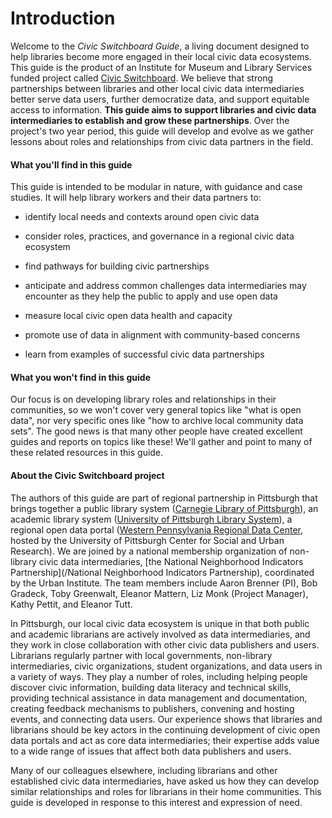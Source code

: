 # Introduction

Welcome to the _Civic Switchboard Guide_, a living document designed to help libraries become more engaged in their local civic data ecosystems. This guide is the product of an Institute for Museum and Library Services funded project called [Civic Switchboard](https://civic-switchboard.github.io/). We believe that strong partnerships between libraries and other local civic data intermediaries better serve data users, further democratize data, and support equitable access to information. **This guide aims to support libraries and civic data intermediaries to establish and grow these partnerships**. Over the project's two year period, this guide will develop and evolve as we gather lessons about roles and relationships from civic data partners in the field.

#### What you'll find in this guide

This guide is intended to be modular in nature, with guidance and case studies. It will help library workers and their data partners to:

* identify local needs and contexts around open civic data

* consider roles, practices, and governance in a regional civic data ecosystem

* find pathways for building civic partnerships

* anticipate and address common challenges data intermediaries may encounter as they help the public to apply and use open data

* measure local civic open data health and capacity

* promote use of data in alignment with community-based concerns

* learn from examples of successful civic data partnerships

#### What you won't find in this guide

Our focus is on developing library roles and relationships in their communities, so we won't cover very general topics like "what is open data", nor very specific ones like "how to archive local community data sets". The good news is that many other people have created excellent guides and reports on topics like these! We'll gather and point to many of these related resources in this guide.

#### About the Civic Switchboard project

The authors of this guide are part of regional partnership in Pittsburgh that brings together a public library system \([Carnegie Library of Pittsburgh](https://www.carnegielibrary.org/)\), an academic library system \([University of Pittsburgh Library System](https://www.library.pitt.edu/)\), a regional open data portal \([Western Pennsylvania Regional Data Center](http://www.wprdc.org/),  hosted by the University of Pittsburgh Center for Social and Urban Research\). We are joined by a national membership organization of non-library civic data intermediaries, [the National Neighborhood Indicators Partnership](/National Neighborhood Indicators Partnership), coordinated by the Urban Institute. The team members include Aaron Brenner \(PI\), Bob Gradeck, Toby Greenwalt, Eleanor Mattern, Liz Monk \(Project Manager\), Kathy Pettit, and Eleanor Tutt.

In Pittsburgh, our local civic data ecosystem is unique in that both public and academic librarians are actively involved as data intermediaries, and they work in close collaboration with other civic data publishers and users. Librarians regularly partner with local governments, non-library intermediaries, civic organizations, student organizations, and data users in a variety of ways. They play a number of roles, including helping people discover civic information, building data literacy and technical skills, providing technical assistance in data management and documentation, creating feedback mechanisms to publishers, convening and hosting events, and connecting data users. Our experience shows that libraries and librarians should be key actors in the continuing development of civic open data portals and act as core data intermediaries; their expertise adds value to a wide range of issues that affect both data publishers and users.

Many of our colleagues elsewhere, including librarians and other established civic data intermediaries, have asked us how they can develop similar relationships and roles for librarians in their home communities. This guide is developed in response to this interest and expression of need.

